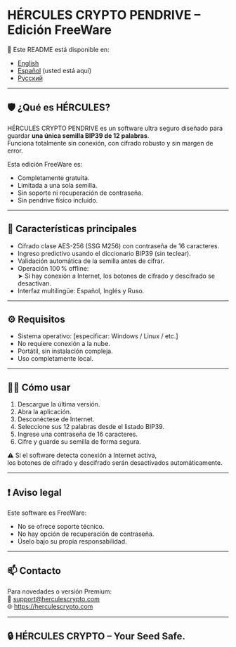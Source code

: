 # HÉRCULES CRYPTO PENDRIVE – Edición FreeWare

📘 Este README está disponible en:
- [English](README.md)
- [Español](README_es.md) (usted está aquí)
- [Русский](README_ru.md)

---

## 🛡️ ¿Qué es HÉRCULES?

HÉRCULES CRYPTO PENDRIVE es un software ultra seguro diseñado para guardar **una única semilla BIP39 de 12 palabras**.  
Funciona totalmente sin conexión, con cifrado robusto y sin margen de error.

Esta edición FreeWare es:
- Completamente gratuita.
- Limitada a una sola semilla.
- Sin soporte ni recuperación de contraseña.
- Sin pendrive físico incluido.

---

## 🔐 Características principales

- Cifrado clase AES-256 (SSG M256) con contraseña de 16 caracteres.
- Ingreso predictivo usando el diccionario BIP39 (sin teclear).
- Validación automática de la semilla antes de cifrar.
- Operación 100 % offline:  
  ➤ Si hay conexión a Internet, los botones de cifrado y descifrado se desactivan.
- Interfaz multilingüe: Español, Inglés y Ruso.

---

## ⚙️ Requisitos

- Sistema operativo: [especificar: Windows / Linux / etc.]
- No requiere conexión a la nube.
- Portátil, sin instalación compleja.
- Uso completamente local.

---

## 🧑‍💻 Cómo usar

1. Descargue la última versión.
2. Abra la aplicación.
3. Desconéctese de Internet.
5. Seleccione sus 12 palabras desde el listado BIP39.
6. Ingrese una contraseña de 16 caracteres.
7. Cifre y guarde su semilla de forma segura.

⚠️ Si el software detecta conexión a Internet activa,  
los botones de cifrado y descifrado serán desactivados automáticamente.

---

## ❗ Aviso legal

Este software es FreeWare:
- No se ofrece soporte técnico.
- No hay opción de recuperación de contraseña.
- Úselo bajo su propia responsabilidad.

---

## 📫 Contacto

Para novedades o versión Premium:  
📧 support@herculescrypto.com  
🌐 https://herculescrypto.com

---

## 🔒 HÉRCULES CRYPTO – Your Seed Safe.
